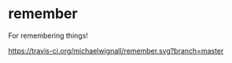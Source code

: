 # remember
For remembering things!

https://travis-ci.org/michaelwignall/remember.svg?branch=master
